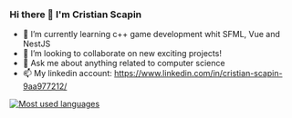 ### Hi there 👋 I'm Cristian Scapin

- 🌱 I’m currently learning c++ game development whit SFML, Vue and NestJS
- 👯 I’m looking to collaborate on new exciting projects!
- 💬 Ask me about anything related to computer science
- 📫 My linkedin account: https://www.linkedin.com/in/cristian-scapin-9aa977212/

[![Most used languages](https://github-readme-stats.vercel.app/api/top-langs/?username=JustCris654&hide=php)](https://github.com/anuraghazra/github-readme-stats)
